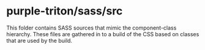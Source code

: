 # purple-triton/sass/src

This folder contains SASS sources that mimic the component-class hierarchy. These files
are gathered in to a build of the CSS based on classes that are used by the build.
